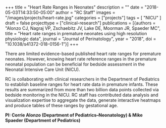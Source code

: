 +++
title = "Heart Rate Ranges in Neonates"
description = ""
date = "2018-05-03T14:33:50-05:00"
author = "RC Staff"
images = "/images/projects/heart-rate.jpg"
categories = ["projects"]
tags = [
    "NICU"
]
draft = false
projecttype = ["clinical-research"]
publications = [{authors = "Alonzo CJ, Nagraj VP, Zschaebitz JV, Lake DE, Moorman JR, Spaeder MC", title = "Heart rate ranges in premature neonates using high resolution physiologic data", journal = "Journal of Perinatology", year = "2018", doi = "10.1038/s41372-018-0156-1"}]
+++

There are limited evidence-based published heart rate ranges for premature neonates. However, knowing heart rate reference ranges in the premature neonatal population can be beneficial for bedside assessment in the Neonatal Intensive Care Unit (NICU).

RC is collaborating with clinical researchers in the Department of Pediatrics to establish baseline ranges for heart rate data in premature infants. These results are summarized from more than two billion data points collected via bedside monitoring in the NICU. RC staff has contributed data analysis and visualization expertise to aggregate the data, generate interactive heatmaps and produce tables of these ranges by gestational age.

**PI: Corrie Alonzo (Department of Pediatrics–Neonatology) & Mike Spaeder (Department of Pediatrics)**
